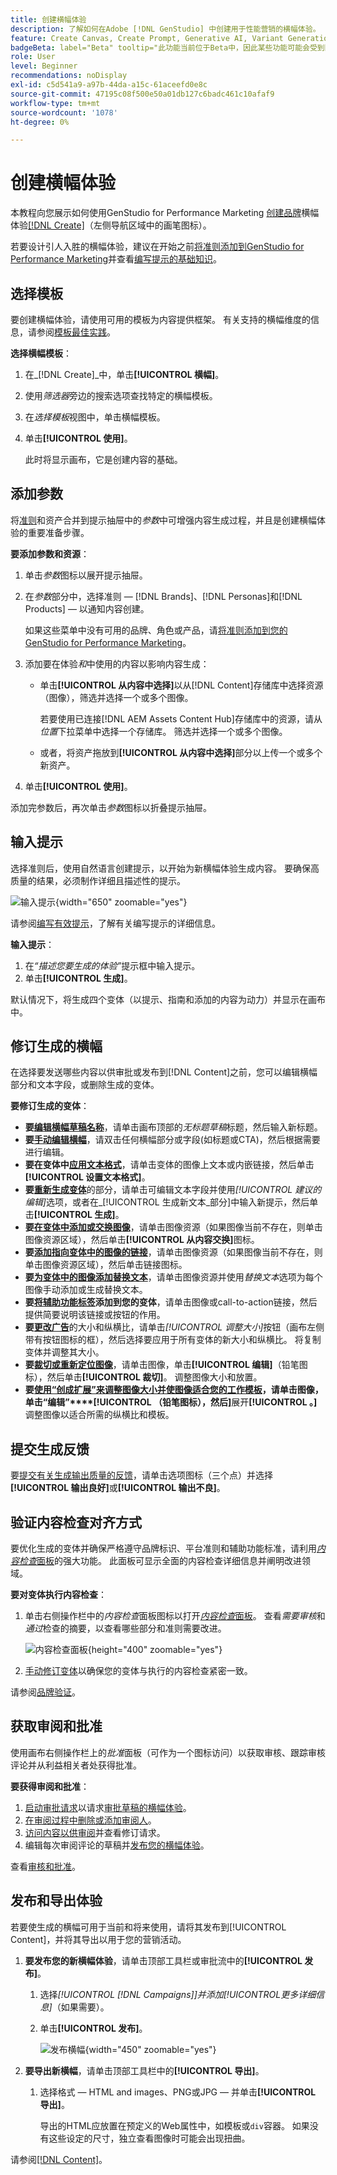 ```yaml
---
title: 创建横幅体验
description: 了解如何在Adobe [!DNL GenStudio] 中创建用于性能营销的横幅体验。
feature: Create Canvas, Create Prompt, Generative AI, Variant Generation, Content Generation
badgeBeta: label="Beta" tooltip="此功能当前位于Beta中，因此某些功能可能会受到限制或发生更改。"
role: User
level: Beginner
recommendations: noDisplay
exl-id: c5d541a9-a97b-44da-a15c-61aceefd0e8c
source-git-commit: 47195c08f500e50a01db127c6badc461c10afaf9
workflow-type: tm+mt
source-wordcount: '1078'
ht-degree: 0%

---
```


# 创建横幅体验

本教程向您展示如何使用GenStudio for Performance Marketing [创建品牌](banner-experiences.md)横幅体验[[!DNL Create]](/help/user-guide/create/overview.md)（左侧导航区域中的画笔图标）。

若要设计引人入胜的横幅体验，建议在开始之前[将准则添加到GenStudio for Performance Marketing](/help/user-guide/guidelines/add-guidelines.md)并查看[编写提示的基础知识](/help/user-guide/effective-prompts.md)。

## 选择模板

要创建横幅体验，请使用可用的模板为内容提供框架。 有关支持的横幅维度的信息，请参阅[模板最佳实践](/help/user-guide/content/best-practices-for-templates.md#follow-channel-specific-template-guidelines)。

**选择横幅模板**：

1. 在&#x200B;_[!DNL Create]_中，单击&#x200B;**[!UICONTROL 横幅]**。
1. 使用&#x200B;_筛选器_&#x200B;旁边的搜索选项查找特定的横幅模板。
1. 在&#x200B;_选择模板_&#x200B;视图中，单击横幅模板。
1. 单击&#x200B;**[!UICONTROL 使用]**。

   此时将显示画布，它是创建内容的基础。

## 添加参数

将[准则](/help/user-guide/guidelines/overview.md)和资产合并到提示抽屉中的&#x200B;_参数_&#x200B;中可增强内容生成过程，并且是创建横幅体验的重要准备步骤。

**要添加参数和资源**：

1. 单击&#x200B;_参数_&#x200B;图标以展开提示抽屉。
1. 在&#x200B;_参数_&#x200B;部分中，选择准则 — [!DNL Brands]、[!DNL Personas]和[!DNL Products] — 以通知内容创建。

   如果这些菜单中没有可用的品牌、角色或产品，请[将准则添加到您的GenStudio for Performance Marketing](/help/user-guide/guidelines/add-guidelines.md)。

1. 添加要在体验&#x200B;*和*&#x200B;中使用的内容以影响内容生成：
   * 单击&#x200B;**[!UICONTROL 从内容中选择]**&#x200B;以从[!DNL Content]存储库中选择资源（图像），筛选并选择一个或多个图像。

     若要使用已连接[!DNL AEM Assets Content Hub]存储库中的资源，请从&#x200B;_位置_&#x200B;下拉菜单中选择一个存储库。 筛选并选择一个或多个图像。

   * 或者，将资产拖放到&#x200B;**[!UICONTROL 从内容中选择]**&#x200B;部分以上传一个或多个新资产。
1. 单击&#x200B;**[!UICONTROL 使用]**。

添加完参数后，再次单击&#x200B;_参数_&#x200B;图标以折叠提示抽屉。

## 输入提示

选择准则后，使用自然语言创建提示，以开始为新横幅体验生成内容。 要确保高质量的结果，必须制作详细且描述性的提示。

![输入提示](/help/assets/prompt-displayad.png){width="650" zoomable="yes"}

请参阅[编写有效提示](/help/user-guide/effective-prompts.md)，了解有关编写提示的详细信息。

**输入提示**：

1. 在&#x200B;_“描述您要生成的体验”_&#x200B;提示框中输入提示。
1. 单击&#x200B;**[!UICONTROL 生成]**。

默认情况下，将生成四个变体（以提示、指南和添加的内容为动力）并显示在画布中。

## 修订生成的横幅

在选择要发送哪些内容以供审批或发布到[!DNL Content]之前，您可以编辑横幅部分和文本字段，或删除生成的变体。

**要修订生成的变体**：

* **要[编辑横幅草稿名称](/help/user-guide/create/manage-variants.md#change-draft-name)**，请单击画布顶部的&#x200B;_无标题草稿_&#x200B;标题，然后输入新标题。
* **要[手动编辑横幅](/help/user-guide/create/manage-variants.md#manually-edit-text)**，请双击任何横幅部分或字段(如标题或CTA)，然后根据需要进行编辑。
* **要在变体中[应用文本格式](/help/user-guide/create/manage-variants.md#manually-edit-text)**，请单击变体的图像上文本或内嵌链接，然后单击&#x200B;**[!UICONTROL 设置文本格式]**。
* **要[重新生成变体](/help/user-guide/create/manage-variants.md#re-generate-sections)**&#x200B;的部分，请单击可编辑文本字段并使用&#x200B;_[!UICONTROL 建议的编辑]_&#x200B;选项，或者在_[!UICONTROL 生成新文本_部分]中输入新提示，然后单击&#x200B;**[!UICONTROL 生成]**。
* **要[在变体中添加或交换图像](/help/user-guide/create/manage-variants.md#swap-image)**，请单击图像资源（如果图像当前不存在，则单击图像资源区域），然后单击&#x200B;**[!UICONTROL 从内容交换]**&#x200B;图标。
* **要[添加指向变体中的图像的链接](/help/user-guide/create/manage-variants.md#add-image-link)**，请单击图像资源（如果图像当前不存在，则单击图像资源区域），然后单击链接图标。
* **要[为变体中的图像添加替换文本](/help/user-guide/create/manage-variants.md#add-alt-text-for-images)**，请单击图像资源并使用&#x200B;_替换文本_&#x200B;选项为每个图像手动添加或生成替换文本。
* **要[将辅助功能标签](/help/user-guide/create/manage-variants.md#add-accessibility-labels)添加到您的变体**，请单击图像或call-to-action链接，然后提供简要说明该链接或按钮的作用。
* **要[更改广告](/help/user-guide/create/manage-variants.md#change-aspect-ratio)**&#x200B;的大小和纵横比，请单击&#x200B;_[!UICONTROL 调整大小]_&#x200B;按钮（画布左侧带有按钮图标的框），然后选择要应用于所有变体的新大小和纵横比。 将复制变体并调整其大小。
* **要[裁切或重新定位图像](/help/user-guide/create/manage-variants.md#crop-assets)**，请单击图像，单击&#x200B;**[!UICONTROL 编辑]**（铅笔图标），然后单击&#x200B;**[!UICONTROL 裁切]**。 调整图像大小和放置。
* **要[使用“创成扩展”来调整图像大小并使图像适合您的工作模板](/help/user-guide/create/manage-variants.md#use-generative-expand)，请单击图像，单击“编辑”****[!UICONTROL （铅笔图标），然后]**&#x200B;展开&#x200B;**[!UICONTROL 。]**&#x200B;调整图像以适合所需的纵横比和模板。

<!-- # Preview for device
When revising and preparing email experiences, you can toggle between previews for desktop and mobile views to ensure coherence and visual appeal of draft variants.
**To preview variants for desktop and mobile devices** toggle the device preview option—between **desktop** and **mobile**—in the right menu bar (computer and phone icons) to preview how variants appear. -->

## 提交生成反馈

要[提交有关生成输出质量的反馈](/help/user-guide/create/manage-variants.md#generation-feedback)，请单击选项图标（三个点）并选择&#x200B;**[!UICONTROL 输出良好]**&#x200B;或&#x200B;**[!UICONTROL 输出不良]**。

## 验证内容检查对齐方式

要优化生成的变体并确保严格遵守品牌标识、平台准则和辅助功能标准，请利用&#x200B;[_内容检查_&#x200B;面板](/help/user-guide/guidelines/brand-validation.md#content-check-panel)的强大功能。 此面板可显示全面的内容检查详细信息并阐明改进领域。

**要对变体执行内容检查**：

1. 单击右侧操作栏中的&#x200B;_内容检查_&#x200B;面板图标以打开&#x200B;[_内容检查_&#x200B;面板](/help/user-guide/guidelines/brand-validation.md#content-check-panel)。 查看&#x200B;_需要审核_&#x200B;和&#x200B;_通过_&#x200B;检查的摘要，以查看哪些部分和准则需要改进。

   ![_内容检查_&#x200B;面板](/help/assets/content-check-panel.png){height="400" zoomable="yes"}

1. [手动修订变体](#revise-generated-banners)以确保您的变体与执行的内容检查紧密一致。

请参阅[品牌验证](/help/user-guide/guidelines/brand-validation.md)。

## 获取审阅和批准

使用画布右侧操作栏上的&#x200B;_批准_&#x200B;面板（可作为一个图标访问）以获取审核、跟踪审核评论并从利益相关者处获得批准。

**要获得审阅和批准**：

1. [启动审批请求](/help/user-guide/approvals/request-review.md)以请求[审批草稿的横幅体验](/help/user-guide/approvals/approve-content.md)。
1. [在审阅过程中删除或添加审阅人](/help/user-guide/approvals/review-and-edit.md#manage-approvals)。
1. [访问内容以供审阅](/help/user-guide/approvals/review-and-edit.md#access-content-for-review)并查看修订请求。
1. 编辑每次审阅评论的草稿并[发布您的横幅体验](#publish-and-export-experience)。

查看[审核和批准](/help/user-guide/approvals/overview.md)。

## 发布和导出体验

若要使生成的横幅可用于当前和将来使用，请将其发布到[!UICONTROL Content]，并将其导出以用于您的营销活动。

1. **要发布您的新横幅体验**，请单击顶部工具栏或审批流中的&#x200B;**[!UICONTROL 发布]**。
   1. 选择&#x200B;_[!UICONTROL [!DNL Campaigns]]_并添加_[!UICONTROL &#x200B;更多详细信息&#x200B;]_（如果需要）。
   1. 单击&#x200B;**[!UICONTROL 发布]**。

      ![发布横幅](/help/assets/publish-displayad.png){width="450" zoomable="yes"}

1. **要导出新横幅**，请单击顶部工具栏中的&#x200B;**[!UICONTROL 导出]**。
   1. 选择格式 — HTML and images、PNG或JPG — 并单击&#x200B;**[!UICONTROL 导出]**。

      导出的HTML应放置在预定义的Web属性中，如模板或`div`容器。 如果没有这些设定的尺寸，独立查看图像时可能会出现扭曲。

请参阅[[!DNL Content]](/help/user-guide/content/overview.md#search-and-find-approved-content)。
